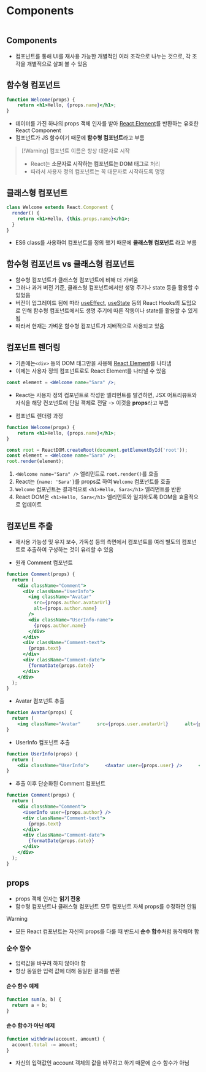 # Components

```table-of-contents
```

##  Components

- 컴포넌트를 통해 UI를 재사용 가능한 개별적인 여러 조각으로 나누는 것으로, 각 조각을 개별적으로 살펴 볼 수 있음


## 함수형 컴포넌트

```jsx
function Welcome(props) {
	return <h1>Hello, {props.name}</h1>;
}
```
- 데이터를 가진 하나의 props 객체 인자를 받아 [React Element](React%20Element.md)를 반환하는 유효한 React Component
- 컴포넌트가 JS 함수이기 때문에 **함수형 컴포넌트**라고 부름


>[!Warning] 컴포넌트 이름은 항상 대문자로 시작
>- React는 **소문자로 시작하는 컴포넌트는 DOM 태그**로 처리
>- 따라서 사용자 정의 컴포넌트는 꼭 대문자로 시작하도록 명명


## 클래스형 컴포넌트
```jsx
class Welcome extends React.Component {
  render() {
    return <h1>Hello, {this.props.name}</h1>;
  }
}
```
- ES6 class를 사용하여 컴포넌트를 정의 했기 때문에 **클래스형 컴포넌트** 라고 부름


## 함수형 컴포넌트 vs 클래스형 컴포넌트

- 함수형 컴포넌트가 클래스형 컴포넌트에 비해 더 가벼움
- 그러나 과거 버전 기준, 클래스형 컴포넌트에서만 생명 주기나 state 등을 활용할 수 있었음
- 버전이 업그레이드 됨에 따라 [useEffect](useEffect.md), [useState](useState.md) 등의 React Hooks의 도입으로 인해 함수형 컴포넌트에서도 생명 주기에 따른 작동이나 state를 활용할 수 있게 됨
- 따라서 현재는 가벼운 함수형 컴포넌트가 지배적으로 사용되고 있음



## 컴포넌트 렌더링

- 기존에는`<div>` 등의 DOM 태그만을 사용해 [React Element](React%20Element.md)를 나타냄
- 이제는 사용자 정의 컴포넌트로도 React Element를 나타낼 수 있음
```jsx
const element = <Welcome name="Sara" />;
```

- React는 사용자 정의 컴포넌트로 작성한 엘리먼트를 발견하면, JSX 어트리뷰트와 자식을 해당 컨포넌트에 단일 객체로 전달 -> 이것을 **props**라고 부름

- 컴포넌트 렌더링 과정
```jsx
function Welcome(props) {  
	return <h1>Hello, {props.name}</h1>;
}

const root = ReactDOM.createRoot(document.getElementById('root'));
const element = <Welcome name="Sara" />;
root.render(element);
```
1. `<Welcome name="Sara" />` 엘리먼트로 `root.render()`를 호출
2. React는 `{name: 'Sara'}`를 props로 하여 `Welcome` 컴포넌트를 호출
3. `Welcome` 컴포넌트는 결과적으로 `<h1>Hello, Sara</h1>` 엘리먼트를 반환
4. React DOM은 `<h1>Hello, Sara</h1>` 엘리먼트와 일치하도록 DOM을 효율적으로 업데이트


## 컴포넌트 추출

- 재사용 가능성 및 유지 보수, 가독성 등의 측면에서 컴포넌트를 여러 별도의 컴포넌트로 추출하여 구성하는 것이 유리할 수 있음

- 원래 Comment 컴포넌트
```jsx
function Comment(props) {
  return (
    <div className="Comment">
      <div className="UserInfo">
        <img className="Avatar"
          src={props.author.avatarUrl}
          alt={props.author.name}
        />
        <div className="UserInfo-name">
          {props.author.name}
        </div>
      </div>
      <div className="Comment-text">
        {props.text}
      </div>
      <div className="Comment-date">
        {formatDate(props.date)}
      </div>
    </div>
  );
}
```

- Avatar 컴포넌트 추출
```jsx
function Avatar(props) {
  return (
    <img className="Avatar"      src={props.user.avatarUrl}      alt={props.user.name}    />  );
}
```

- UserInfo 컴포넌트 추출
```jsx
function UserInfo(props) {
  return (
    <div className="UserInfo">      <Avatar user={props.user} />      <div className="UserInfo-name">        {props.user.name}      </div>    </div>  );
}
```

- 추출 이후 단순화된 Comment 컴포넌트
```jsx
function Comment(props) {
  return (
    <div className="Comment">
      <UserInfo user={props.author} />      
      <div className="Comment-text">
        {props.text}
      </div>
      <div className="Comment-date">
        {formatDate(props.date)}
      </div>
    </div>
  );
}
```



## props

- props 객체 인자는 **읽기 전용**
- 함수형 컴포넌트나 클래스형 컴포넌트 모두 컴포넌트 자체 props를 수정하면 안됨

>[!Warning]
>- 모든 React 컴포넌트는 자신의 props를 다룰 때 반드시 **순수 함수**처럼 동작해야 함


### 순수 함수

- 입력값을 바꾸려 하지 않아야 함
- 항상 동일한 입력 값에 대해 동일한 결과를 반환

#### 순수 함수 예제
```js
function sum(a, b) {
  return a + b;
}
```
#### 순수 함수가 아닌 예제
```js
function withdraw(account, amount) {
  account.total -= amount;
}
```
- 자신의 입력값인 account 객체의 값을 바꾸려고 하기 때문에 순수 함수가 아님